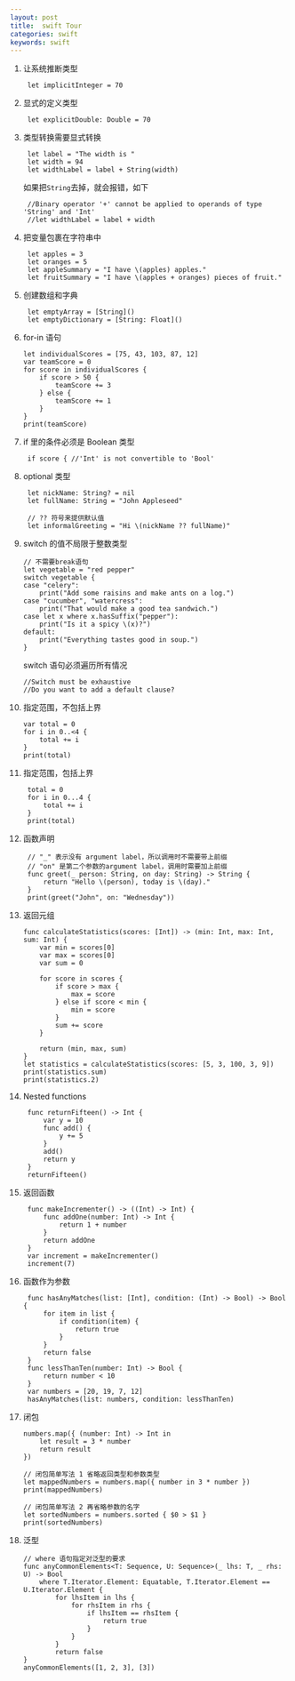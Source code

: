```yaml
---
layout: post
title:  swift Tour
categories: swift
keywords: swift
---
```


1. 让系统推断类型  

        let implicitInteger = 70

2. 显式的定义类型  

        let explicitDouble: Double = 70

1. 类型转换需要显式转换  

        let label = "The width is "
        let width = 94
        let widthLabel = label + String(width)

    如果把`String`去掉，就会报错，如下  
    
        //Binary operator '+' cannot be applied to operands of type 'String' and 'Int'
        //let widthLabel = label + width


1. 把变量包裹在字符串中  

        let apples = 3
        let oranges = 5
        let appleSummary = "I have \(apples) apples."
        let fruitSummary = "I have \(apples + oranges) pieces of fruit."

1. 创建数组和字典

        let emptyArray = [String]()
        let emptyDictionary = [String: Float]()
6.  for-in 语句  

        let individualScores = [75, 43, 103, 87, 12]
        var teamScore = 0
        for score in individualScores {
            if score > 50 {
                teamScore += 3
            } else {
                teamScore += 1
            }
        }
        print(teamScore)

1. if 里的条件必须是 Boolean 类型

        if score { //'Int' is not convertible to 'Bool'

1. optional 类型  

        let nickName: String? = nil
        let fullName: String = "John Appleseed"
        
        // ?? 符号来提供默认值
        let informalGreeting = "Hi \(nickName ?? fullName)"

1.  switch 的值不局限于整数类型

        // 不需要break语句
        let vegetable = "red pepper"
        switch vegetable {
        case "celery":
            print("Add some raisins and make ants on a log.")
        case "cucumber", "watercress":
            print("That would make a good tea sandwich.")
        case let x where x.hasSuffix("pepper"):
            print("Is it a spicy \(x)?")
        default:
            print("Everything tastes good in soup.")
        }
        
    switch 语句必须遍历所有情况  
    
        //Switch must be exhaustive
        //Do you want to add a default clause?

1.  指定范围，不包括上界

        var total = 0
        for i in 0..<4 {
            total += i
        }
        print(total)
    
1. 指定范围，包括上界

        total = 0
        for i in 0...4 {
            total += i
        }
        print(total)

1. 函数声明

        // "_" 表示没有 argument label，所以调用时不需要带上前缀
        // "on" 是第二个参数的argument label，调用时需要加上前缀
        func greet(_ person: String, on day: String) -> String {
            return "Hello \(person), today is \(day)."
        }
        print(greet("John", on: "Wednesday"))

1.  返回元组  

        func calculateStatistics(scores: [Int]) -> (min: Int, max: Int, sum: Int) {
            var min = scores[0]
            var max = scores[0]
            var sum = 0
            
            for score in scores {
                if score > max {
                    max = score
                } else if score < min {
                    min = score
                }
                sum += score
            }
            
            return (min, max, sum)
        }
        let statistics = calculateStatistics(scores: [5, 3, 100, 3, 9])
        print(statistics.sum)
        print(statistics.2)

1. Nested functions  

        func returnFifteen() -> Int {
            var y = 10
            func add() {
                y += 5
            }
            add()
            return y
        }
        returnFifteen()

1. 返回函数  

        func makeIncrementer() -> ((Int) -> Int) {
            func addOne(number: Int) -> Int {
                return 1 + number
            }
            return addOne
        }
        var increment = makeIncrementer()
        increment(7)

1. 函数作为参数  

        func hasAnyMatches(list: [Int], condition: (Int) -> Bool) -> Bool {
            for item in list {
                if condition(item) {
                    return true
                }
            }
            return false
        }
        func lessThanTen(number: Int) -> Bool {
            return number < 10
        }
        var numbers = [20, 19, 7, 12]
        hasAnyMatches(list: numbers, condition: lessThanTen)

1.  闭包  

        numbers.map({ (number: Int) -> Int in
            let result = 3 * number
            return result
        })
        
        // 闭包简单写法 1 省略返回类型和参数类型
        let mappedNumbers = numbers.map({ number in 3 * number })
        print(mappedNumbers)
        
        // 闭包简单写法 2 再省略参数的名字
        let sortedNumbers = numbers.sorted { $0 > $1 }
        print(sortedNumbers)

1.  泛型  

        // where 语句指定对泛型的要求
        func anyCommonElements<T: Sequence, U: Sequence>(_ lhs: T, _ rhs: U) -> Bool
            where T.Iterator.Element: Equatable, T.Iterator.Element == U.Iterator.Element {
                for lhsItem in lhs {
                    for rhsItem in rhs {
                        if lhsItem == rhsItem {
                            return true
                        }
                    }
                }
                return false
        }
        anyCommonElements([1, 2, 3], [3])



